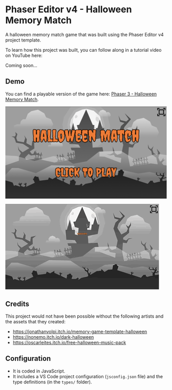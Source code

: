 # Phaser Editor v4 - Halloween Memory Match

A halloween memory match game that was built using the Phaser Editor v4 project template.

To learn how this project was built, you can follow along in a tutorial video on YouTube here:

Coming soon...

## Demo

You can find a playable version of the game here: <a href="https://scottwestover.dev/games/halloween-memory-match/index.html" target="_blank">Phaser 3 - Halloween Memory Match</a>.

![Title](/docs/screenshot1.png?raw=true 'Title')

![Gameplay](/docs/example.gif?raw=true 'Gameplay')

## Credits

This project would not have been possible without the following artists and the assets that they created:

* https://jonathanvolpi.itch.io/memory-game-template-halloween
* https://nonemo.itch.io/dark-halloween
* https://oscarleites.itch.io/free-halloween-music-pack

## Configuration

* It is coded in JavaScript.
* It includes a VS Code project configuration (`jsconfig.json` file) and the type definitions (in the `types/` folder).
